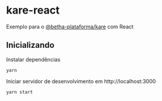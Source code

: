 # kare-react

Exemplo para o [@betha-plataforma/kare](https://github.com/betha-plataforma/kare) com React

## Inicializando

Instalar dependências

```
yarn
```

Iniciar servidor de desenvolvimento em http://localhost:3000

```
yarn start
```
